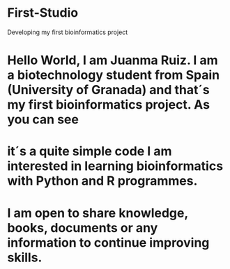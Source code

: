 # First-Studio
Developing my first bioinformatics project 

# Hello World, I am Juanma Ruiz. I am a biotechnology student from Spain (University of Granada) and that´s my first bioinformatics project. As you can see 
# it´s a quite simple code I am interested in learning bioinformatics with Python and R programmes. 
# I am open to share knowledge, books, documents or any information to continue improving skills. 
